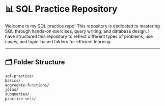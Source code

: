# 📊 SQL Practice Repository

Welcome to my SQL practice repo! This repository is dedicated to mastering SQL through hands-on exercises, query writing, and database design. I have structured this repository to reflect different types of problems, use cases, and topic-based folders for efficient learning.

---

## 🗂️ Folder Structure

```bash
sql-practice/
basics/
aggregate-functions/
joins/
subqueries/
practice-sets/